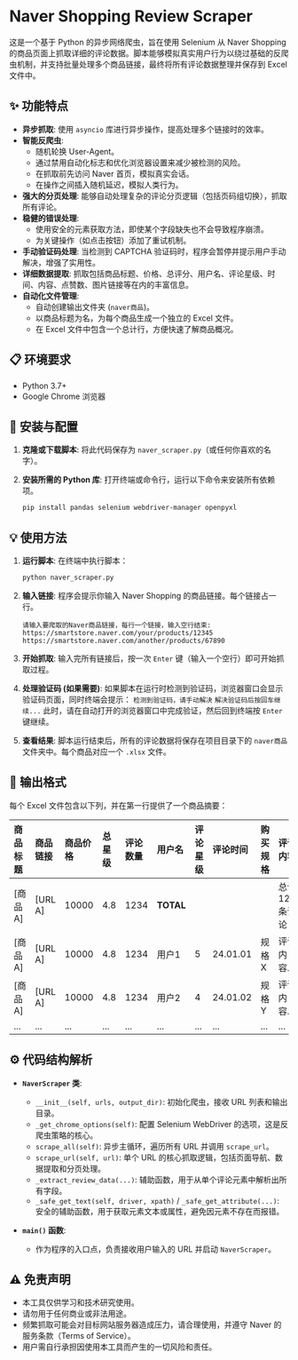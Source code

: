 # Naver Shopping Review Scraper

这是一个基于 Python 的异步网络爬虫，旨在使用 Selenium 从 Naver Shopping 的商品页面上抓取详细的评论数据。脚本能够模拟真实用户行为以绕过基础的反爬虫机制，并支持批量处理多个商品链接，最终将所有评论数据整理并保存到 Excel 文件中。

## ✨ 功能特点

-   **异步抓取**: 使用 `asyncio` 库进行异步操作，提高处理多个链接时的效率。
-   **智能反爬虫**:
    -   随机轮换 User-Agent。
    -   通过禁用自动化标志和优化浏览器设置来减少被检测的风险。
    -   在抓取前先访问 Naver 首页，模拟真实会话。
    -   在操作之间插入随机延迟，模拟人类行为。
-   **强大的分页处理**: 能够自动处理复杂的评论分页逻辑（包括页码组切换），抓取所有评论。
-   **稳健的错误处理**:
    -   使用安全的元素获取方法，即使某个字段缺失也不会导致程序崩溃。
    -   为关键操作（如点击按钮）添加了重试机制。
-   **手动验证码处理**: 当检测到 CAPTCHA 验证码时，程序会暂停并提示用户手动解决，增强了实用性。
-   **详细数据提取**: 抓取包括商品标题、价格、总评分、用户名、评论星级、时间、内容、点赞数、图片链接等在内的丰富信息。
-   **自动化文件管理**:
    -   自动创建输出文件夹 (`naver商品`)。
    -   以商品标题为名，为每个商品生成一个独立的 Excel 文件。
    -   在 Excel 文件中包含一个总计行，方便快速了解商品概况。

## 📋 环境要求

-   Python 3.7+
-   Google Chrome 浏览器

## 🚀 安装与配置

1.  **克隆或下载脚本**:
    将此代码保存为 `naver_scraper.py`（或任何你喜欢的名字）。

2.  **安装所需的 Python 库**:
    打开终端或命令行，运行以下命令来安装所有依赖项。

    ```bash
    pip install pandas selenium webdriver-manager openpyxl
    ```

## 💡 使用方法

1.  **运行脚本**:
    在终端中执行脚本：
    ```bash
    python naver_scraper.py
    ```

2.  **输入链接**:
    程序会提示你输入 Naver Shopping 的商品链接。每个链接占一行。
    ```
    请输入要爬取的Naver商品链接，每行一个链接，输入空行结束:
    https://smartstore.naver.com/your/products/12345
    https://smartstore.naver.com/another/products/67890
    ```

3.  **开始抓取**:
    输入完所有链接后，按一次 `Enter` 键（输入一个空行）即可开始抓取过程。

4.  **处理验证码 (如果需要)**:
    如果脚本在运行时检测到验证码，浏览器窗口会显示验证码页面，同时终端会提示：
    `检测到验证码，请手动解决`
    `解决验证码后按回车继续...`
    此时，请在自动打开的浏览器窗口中完成验证，然后回到终端按 `Enter` 键继续。

5.  **查看结果**:
    脚本运行结束后，所有的评论数据将保存在项目目录下的 `naver商品` 文件夹中。每个商品对应一个 `.xlsx` 文件。

## 📄 输出格式

每个 Excel 文件包含以下列，并在第一行提供了一个商品摘要：

| 商品标题 | 商品链接 | 商品价格 | 总星级 | 评论数量 | 用户名 | 评论星级 | 评论时间 | 购买规格 | 评论内容 | 点赞数 | 图片链接 | 图片数量 |
| :--- | :--- | :--- | :--- | :--- | :--- | :--- | :--- | :--- | :--- | :--- | :--- | :--- |
| [商品A] | [URL A] | 10000 | 4.8 | 1234 | **TOTAL** | | | | 总计1234条评论 | | | |
| [商品A] | [URL A] | 10000 | 4.8 | 1234 | 用户1 | 5 | 24.01.01 | 规格X | 评论内容... | 5 | [URL] | 1 |
| [商品A] | [URL A] | 10000 | 4.8 | 1234 | 用户2 | 4 | 24.01.02 | 规格Y | 评论内容... | 2 | | 0 |
| ... | ... | ... | ... | ... | ... | ... | ... | ... | ... | ... | ... | ... |

## ⚙️ 代码结构解析

-   **`NaverScraper` 类**:
    -   `__init__(self, urls, output_dir)`: 初始化爬虫，接收 URL 列表和输出目录。
    -   `_get_chrome_options(self)`: 配置 Selenium WebDriver 的选项，这是反爬虫策略的核心。
    -   `scrape_all(self)`: 异步主循环，遍历所有 URL 并调用 `scrape_url`。
    -   `scrape_url(self, url)`: 单个 URL 的核心抓取逻辑，包括页面导航、数据提取和分页处理。
    -   `_extract_review_data(...)`: 辅助函数，用于从单个评论元素中解析出所有字段。
    -   `_safe_get_text(self, driver, xpath)` / `_safe_get_attribute(...)`: 安全的辅助函数，用于获取元素文本或属性，避免因元素不存在而报错。

-   **`main()` 函数**:
    -   作为程序的入口点，负责接收用户输入的 URL 并启动 `NaverScraper`。

## ⚠️ 免责声明

-   本工具仅供学习和技术研究使用。
-   请勿用于任何商业或非法用途。
-   频繁抓取可能会对目标网站服务器造成压力，请合理使用，并遵守 Naver 的服务条款（Terms of Service）。
-   用户需自行承担因使用本工具而产生的一切风险和责任。
